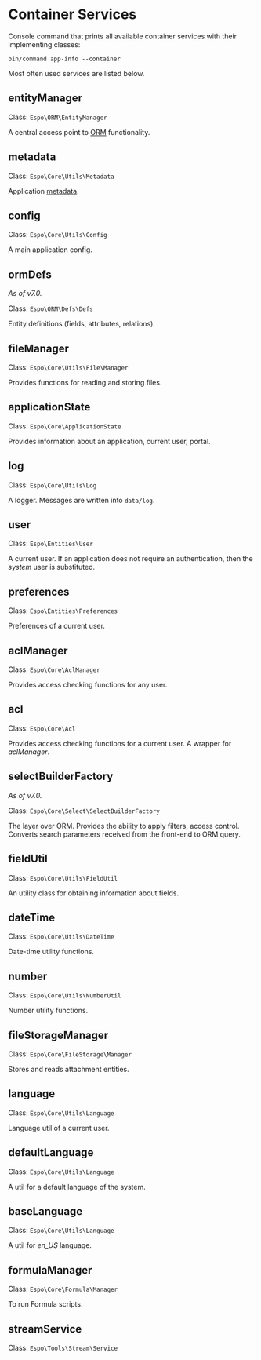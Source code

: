 # Container Services

Console command that prints all available container services with their implementing classes:

```
bin/command app-info --container
```

Most often used services are listed below.

## entityManager

Class: `Espo\ORM\EntityManager`

A central access point to [ORM](orm.md) functionality.

## metadata

Class: `Espo\Core\Utils\Metadata`

Application [metadata](metadata.md).

## config

Class: `Espo\Core\Utils\Config`

A main application config.

## ormDefs

*As of v7.0.*

Class: `Espo\ORM\Defs\Defs`

Entity definitions (fields, attributes, relations).

## fileManager

Class: `Espo\Core\Utils\File\Manager`

Provides functions for reading and storing files.

## applicationState

Class: `Espo\Core\ApplicationState`

Provides information about an application, current user, portal.

## log

Class: `Espo\Core\Utils\Log`

A logger. Messages are written into `data/log`.

## user

Class: `Espo\Entities\User`

A current user. If an application does not require an authentication, then the *system* user is substituted.

## preferences

Class: `Espo\Entities\Preferences`

Preferences of a current user.

## aclManager

Class: `Espo\Core\AclManager`

Provides access checking functions for any user.

## acl

Class: `Espo\Core\Acl`

Provides access checking functions for a current user. A wrapper for *aclManager*.

## selectBuilderFactory

*As of v7.0.*

Class: `Espo\Core\Select\SelectBuilderFactory`

The layer over ORM. Provides the ability to apply filters, access control. Converts search parameters received from the front-end to ORM query.

## fieldUtil

Class: `Espo\Core\Utils\FieldUtil`

An utility class for obtaining information about fields.

## dateTime

Class: `Espo\Core\Utils\DateTime`

Date-time utility functions.

## number

Class: `Espo\Core\Utils\NumberUtil`

Number utility functions.

## fileStorageManager

Class: `Espo\Core\FileStorage\Manager`

Stores and reads attachment entities.

## language

Class: `Espo\Core\Utils\Language`

Language util of a current user.

## defaultLanguage

Class: `Espo\Core\Utils\Language`

A util for a default language of the system.

## baseLanguage

Class: `Espo\Core\Utils\Language`

A util for *en_US* language.

## formulaManager

Class: `Espo\Core\Formula\Manager`

To run Formula scripts.

## streamService

Class: `Espo\Tools\Stream\Service`
